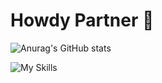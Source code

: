 # Howdy Partner 👾 
![Anurag's GitHub stats](https://github-readme-stats.vercel.app/api?username=sherifElhabibi&theme=outrun&show_icons=true) 






![My Skills](https://skillicons.dev/icons?i=js,html,css,jquery,bootstrap,sass,cpp,c&theme=light)
